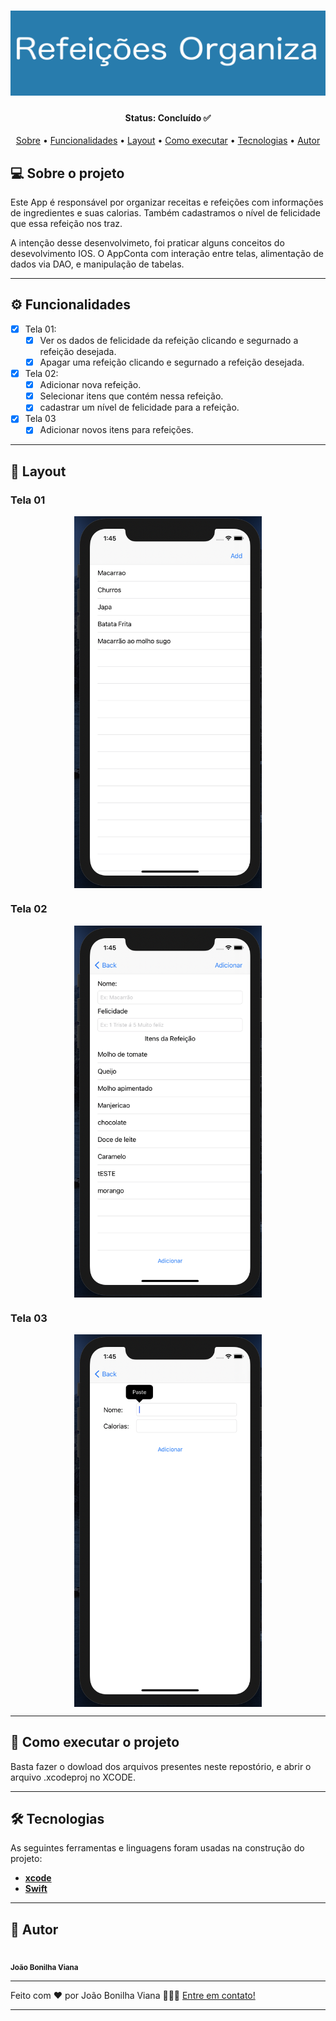 <h1 align="center">
    <img alt="SensesBanner" title="#RefeiçõesOrganizaBanner" src="./imagens/refeicoesOrganiza.png" />
</h1>

<h4 align="center"> 
	Status: Concluído ✅
</h4>

<p align="center">
 <a href="#-sobre-o-projeto">Sobre</a> •
 <a href="#-funcionalidades">Funcionalidades</a> •
 <a href="#-layout">Layout</a> • 
 <a href="#-como-executar-o-projeto">Como executar</a> • 
 <a href="#-tecnologias">Tecnologias</a> • 
 <a href="#-autor">Autor</a> 
</p>


## 💻 Sobre o projeto

Este App é responsável por organizar receitas e refeições com informações de ingredientes e suas calorias. Também cadastramos o nível de felicidade que essa refeição nos traz.

A intenção desse desenvolvimeto, foi praticar alguns conceitos do desevolvimento IOS. O AppConta com interação entre telas, alimentação de dados via DAO, e manipulação de tabelas.

---

## ⚙️ Funcionalidades

- [x] Tela 01:
  - [x] Ver os dados de felicidade da refeição clicando e segurnado a refeição desejada.
  - [x] Apagar uma refeição clicando e segurnado a refeição desejada.

- [x] Tela 02:
  - [x] Adicionar nova refeição.
  - [x] Selecionar itens que contém nessa refeição.
  - [x] cadastrar um nível de felicidade para a refeição.

- [x] Tela 03
  - [x] Adicionar novos itens para refeições.

---

## 🎨 Layout

### Tela 01

<p align="center" style="display: flex; align-items: flex-start; justify-content: center;">
	
  <img alt="Tela01" title="#Tela01" src="./imagens/Tela01.png" width="300px">
  
</p>

### Tela 02

<p align="center" style="display: flex; align-items: flex-start; justify-content: center;">

  <img alt="Tela02" title="#Tela02" src="./imagens/Tela02.png" width="300px">
  
</p>

### Tela 03

<p align="center" style="display: flex; align-items: flex-start; justify-content: center;">

  <img alt="Tela03" title="#Tela03" src="./imagens/Tela03.png" width="300px">
   
</p>


---

## 🚀 Como executar o projeto

Basta fazer o dowload dos arquivos presentes neste repostório, e abrir o arquivo .xcodeproj no XCODE.

---

## 🛠 Tecnologias

As seguintes ferramentas e linguagens foram usadas na construção do projeto:

-   **[xcode](https://developer.apple.com/xcode/)**
-   **[Swift](https://www.apple.com/br/swift/)**

---

## 🦸 Autor

<a>
 <img style="border-radius: 80%;" src="https://avatars.githubusercontent.com/u/55115296?s=400&u=6452f829d320ab76f7c4dcbbc3e4d88e6601ca0e&v=4" width="100px;" alt=""/>
 <br />
 <sub><b> João Bonilha Viana</b></sub></a>
 <br />

---

Feito com ❤️ por João Bonilha Viana 👨🏼‍💻 [Entre em contato!](https://www.linkedin.com/in/VianaJo1/)

---
